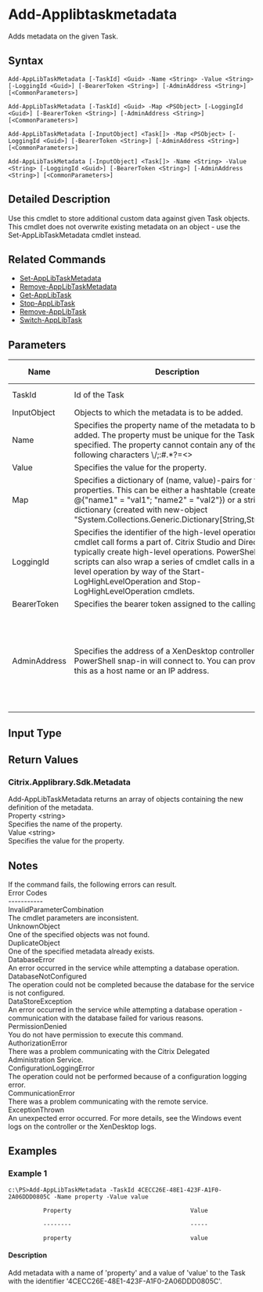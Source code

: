 ﻿
# Add-Applibtaskmetadata
Adds metadata on the given Task.
## Syntax
```
Add-AppLibTaskMetadata [-TaskId] <Guid> -Name <String> -Value <String> [-LoggingId <Guid>] [-BearerToken <String>] [-AdminAddress <String>] [<CommonParameters>]

Add-AppLibTaskMetadata [-TaskId] <Guid> -Map <PSObject> [-LoggingId <Guid>] [-BearerToken <String>] [-AdminAddress <String>] [<CommonParameters>]

Add-AppLibTaskMetadata [-InputObject] <Task[]> -Map <PSObject> [-LoggingId <Guid>] [-BearerToken <String>] [-AdminAddress <String>] [<CommonParameters>]

Add-AppLibTaskMetadata [-InputObject] <Task[]> -Name <String> -Value <String> [-LoggingId <Guid>] [-BearerToken <String>] [-AdminAddress <String>] [<CommonParameters>]
```
## Detailed Description
Use this cmdlet to store additional custom data against given Task objects. This cmdlet does not overwrite existing metadata on an object - use the Set-AppLibTaskMetadata cmdlet instead.


## Related Commands

* [Set-AppLibTaskMetadata](./Set-AppLibTaskMetadata/)
* [Remove-AppLibTaskMetadata](./Remove-AppLibTaskMetadata/)
* [Get-AppLibTask](./Get-AppLibTask/)
* [Stop-AppLibTask](./Stop-AppLibTask/)
* [Remove-AppLibTask](./Remove-AppLibTask/)
* [Switch-AppLibTask](./Switch-AppLibTask/)
## Parameters
| Name   | Description | Required? | Pipeline Input | Default Value |
| --- | --- | --- | --- | --- |
| TaskId | Id of the Task | true | true (ByValue, ByPropertyName) |  |
| InputObject | Objects to which the metadata is to be added. | true | true (ByValue) |  |
| Name | Specifies the property name of the metadata to be added. The property must be unique for the Task specified. The property cannot contain any of the following characters \\/;:#.\*?=&lt;&gt;|\[\]()"' | true | false |  |
| Value | Specifies the value for the property. | true | false |  |
| Map | Specifies a dictionary of (name, value)-pairs for the properties. This can be either a hashtable (created with @{"name1" = "val1"; "name2" = "val2"}) or a string dictionary (created with new-object "System.Collections.Generic.Dictionary\[String,String\]"). | true | true (ByValue) |  |
| LoggingId | Specifies the identifier of the high-level operation this cmdlet call forms a part of. Citrix Studio and Director typically create high-level operations. PowerShell scripts can also wrap a series of cmdlet calls in a high-level operation by way of the Start-LogHighLevelOperation and Stop-LogHighLevelOperation cmdlets. | false | false |  |
| BearerToken | Specifies the bearer token assigned to the calling user | false | false |  |
| AdminAddress | Specifies the address of a XenDesktop controller the PowerShell snap-in will connect to. You can provide this as a host name or an IP address. | false | false | Localhost. Once a value is provided by any cmdlet, this value becomes the default. |

## Input Type

### 

## Return Values

### Citrix.Applibrary.Sdk.Metadata
Add-AppLibTaskMetadata returns an array of objects containing the new definition of the metadata.<br>    Property &lt;string&gt;<br>        Specifies the name of the property.<br>    Value &lt;string&gt;<br>        Specifies the value for the property.
## Notes
If the command fails, the following errors can result.<br>    Error Codes<br>    -----------<br>    InvalidParameterCombination<br>        The cmdlet parameters are inconsistent.<br>    UnknownObject<br>        One of the specified objects was not found.<br>    DuplicateObject<br>        One of the specified metadata already exists.<br>    DatabaseError<br>        An error occurred in the service while attempting a database operation.<br>    DatabaseNotConfigured<br>        The operation could not be completed because the database for the service is not configured.<br>    DataStoreException<br>        An error occurred in the service while attempting a database operation - communication with the database failed for various reasons.<br>    PermissionDenied<br>        You do not have permission to execute this command.<br>    AuthorizationError<br>        There was a problem communicating with the Citrix Delegated Administration Service.<br>    ConfigurationLoggingError<br>        The operation could not be performed because of a configuration logging error.<br>    CommunicationError<br>        There was a problem communicating with the remote service.<br>    ExceptionThrown<br>        An unexpected error occurred.  For more details, see the Windows event logs on the controller or the XenDesktop logs.
## Examples

### Example 1
```
c:\PS>Add-AppLibTaskMetadata -TaskId 4CECC26E-48E1-423F-A1F0-2A06DDD0805C -Name property -Value value

          Property                                  Value

          --------                                  -----

          property                                  value
```
#### Description
Add metadata with a name of 'property' and a value of 'value' to the Task with the identifier '4CECC26E-48E1-423F-A1F0-2A06DDD0805C'.
